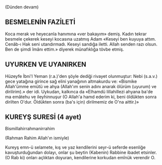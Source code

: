 
(Dünden devam)

## BESMELENİN FAZİLETİ

Koca merak ve heyecanla hanımına «ver bakayım» demiş. Kadın tekrar besmele çeke­rek keseyi kocasına uzatmış Adam «Keseyi ben kuyuya attım. Cenâb-ı Hak seni utandır­madı. Keseyi sandığa iletti. Allah senden razı olsun. Ben de şimdi îmânı ettim.» diyerek mü­nafıklığa tövbe etmiş.

## UYURKEN VE UYANIRKEN

Hüzeyfe İbni'l Yeman (r.a.)'den şöyle de­diği rivayet olunmuştur: Nebi (s.a.v.) gece yatağına girince sağ elini yanağının altmakurdu ve: «Bismike Allah'ümme emütü ve ahya (Allah'ım senin adını anarak ölürüm (uyurum) ve dirilirim).» der idi. Uykudan, kalkınca da «Elhamdü lillahillezi ahyana ba'de ma emâtehu ve ileyhinnuşur (O Allah'a hamd ederim ki, beni öldükten sonra dirilten O'dur. Öldük­ten sonra (ba's için) dirilmemiz de O'na ait­tir.)»

## KUREYŞ SURESİ (4 ayet)

Bismillahirrahmanirrahim

(Rahman Rahim Allah'ın ismiyle)

Kureyş emn-ü selamete, kış ve yaz ken­dilerini seyr-ü seferde esenliğe kavuşturdu­ğundan dolayı, onlar şu beytin (Kabenin) Rabbine ibadet etsinler. (O Rab ki) onları açlık­tan doyuran, kendilerine korkudan emînük ve­rendir O.
